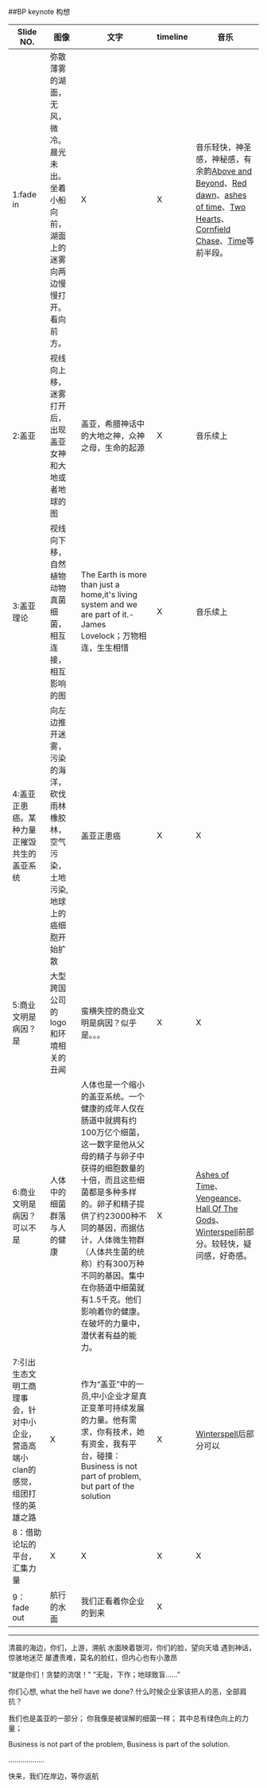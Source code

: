 ##BP keynote 构想

Slide NO.|图像 | 文字 | timeline |音乐
----|----|----| ----|----
1:fade in|弥散薄雾的湖面，无风，微冷。晨光未出。坐着小船向前，湖面上的迷雾向两边慢慢打开。看向前方。|X|X|音乐轻快，神圣感，神秘感，有余韵[Above and Beyond](http://music.163.com/song?id=26902555)、[Red dawn](http://music.163.com/song?id=36924524)、[ashes of time](http://music.163.com/song?id=36586631)、[Two Hearts](http://music.163.com/song?id=38391329)、[Cornfield Chase](http://music.163.com/song?id=29734857)、[Time](http://music.163.com/song?id=1426503)等前半段。
2:盖亚|视线向上移，迷雾打开后，出现盖亚女神和大地或者地球的图|盖亚，希腊神话中的大地之神，众神之母，生命的起源|X|音乐续上
3:盖亚理论|视线向下移，自然植物动物真菌细菌，相互连接，相互影响的图|The Earth is more than just a home,it's living system and we are part of it.-James Lovelock；万物相连，生生相惜|X|音乐续上
4:盖亚正患癌。某种力量正摧毁共生的盖亚系统|向左边推开迷雾，污染的海洋，砍伐雨林橡胶林，空气污染，土地污染,地球上的癌细胞开始扩散|盖亚正患癌|X|X|音乐开始鼓点转折，急迫，压抑
5:商业文明是病因？是|大型跨国公司的logo和环境相关的丑闻|蛮横失控的商业文明是病因？似乎是。。。|X|X|音乐开始鼓点转折，急迫，压抑
6:商业文明是病因？可以不是|人体中的细菌群落与人的健康|人体也是一个缩小的盖亚系统。一个健康的成年人仅在肠道中就拥有约100万亿个细菌，这一数字是他从父母的精子与卵子中获得的细胞数量的十倍，而且这些细菌都是多种多样的。卵子和精子提供了约23000种不同的基因，而据估计，人体微生物群（人体共生菌的统称）约有300万种不同的基因。集中在你肠道中细菌就有1.5千克。他们影响着你的健康。在破坏的力量中，潜伏者有益的能力。|X|[Ashes of Time](http://music.163.com/song?id=36586631)、[Vengeance](http://music.163.com/song?id=41630474)、[Hall Of The Gods](http://music.163.com/song?id=34152209)、[Winterspell](http://music.163.com/song?id=27032787)前部分。较轻快，疑问感，好奇感。
7:引出生态文明工商理事会，针对中小企业，营造高端小clan的感觉，组团打怪的英雄之路|X|作为“盖亚”中的一员,中小企业才是真正变革可持续发展的力量。他有需求，你有技术，她有资金，我有平台，碰撞：Business is not part of problem, but part of the solution|X|[Winterspell](http://music.163.com/song?id=27032787)后部分可以
8：借助论坛的平台，汇集力量|X|X|X|X
9：fade out|航行的水面|我们正看着你企业的到来|X

----

清晨的海边，你们，上游，溯航
水面映着银河，你们的脸，望向天墙
遇到神话，惊骇地迷茫
屡遭责难，莫名的脸红，但内心也有小激昂

“就是你们！贪婪的流氓！”
“无耻，下作；地球致盲……”

 你们心想, what the hell have we done?
什么时候企业家该把人的恶，全部肩抗？

我们也是盖亚的一部分；
你我像是被误解的细菌一样；
其中总有绿色向上的力量；

Business is not part of the problem, Business is part of the solution.

………………

快来，我们在岸边，等你返航
